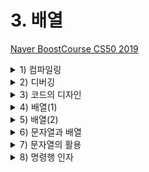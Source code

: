 # 3. 배열

[Naver BoostCourse CS50 2019](https://www.edwith.org/boostcourse-cs-050)

<details>
  <summary>1) 컴파일링</summary>

# 학습 목표

컴파일링의 네 단계를 설명할 수 있다.

# 컴파일링

지금까지는 아무것도 모른 채 마구잡이로 쓴 코드가 잘 돌아갔다면 이제부터는 연습과 응용을 통해 동작 원리를 이해할 수 있을 것이다.

우선 첫 수업에 봤던 예제를 다시 살펴보며 지금 사용하는 방법이 그때 우리가 사용한 방법과 어떻게 다른지 알아보자.

```c
#include <stdio.h>

int main(void)
{
    printf("hello, world\n");
}
```

우선 main이라는 함수가 있었다. 프로그램의 시작점으로써 **실행 버튼을 클릭**하는 것과 같다.

printf는 출력을 담당하는 함수이다. printf 함수를 사용하기 위해서는 stdio.h 라이브러리가 필요하다.

정확히 말하면 stdio.h는 헤더 파일로 C언어로 작성되어 있으며 파일명이 .h로 끝나는 파일이다.

이 파일에는 printf 함수의 프로토타입이 있어서 Clang 컴파일러가 프로그램을 컴파일할 때 printf가 무엇인지 알려주는 역할을 한다.

코드를 `clang hello.c`로 컴파일하고 `./a.out` 명령으로 프로그램을 실행할 때 이 과정은 컴퓨터가 이해하는 0과 1로 가득찬 파일 a.out을 생성하며 실행 가능하게 한다.

이해하기 어려운 이 과정에 대한 이해는 잠시 미뤄두고 우선 넘어가보도록 하자.

만약 a.out과 다른 이름(hello)으로 컴파일을 하고 싶다면 아래와 같이 명령행 인자를 추가해줘야 한다.

`clang -o hello hello.c`

또한 우리는 CS50 라이브러리를 사용해 보았다.

이처럼 CS50 라이브러리를 사용한 프로그램을 컴파일 할 때는 clang에 또 하나의 프로그램(-lcs50)이 필요했다. 그래야 clang이 실행되었다.

`clang -o hello hello.c -lcs50`

이는 clang에게 CS50 라이브러리에 있는 모든 0과 1들을 여기에 연결하라는 의미이다.

더 간단히는, 이전에 배웠듯이 make 프로그램을 이용하면 이 모든 컴파일 과정을 자동으로 처리할 수 있다. make나 clang을 사용해서 프로그램을 실행할 때 아래 네 개의 단계를 거친다.

- 전처리(Preprocessing)
- 컴파일링(Compiling)
- 어셈블링(Assembling)
- 링킹(Linking)

우리가 명령어를 실행할 때 정확히 어떤 일이 일어나는지 알아보도록 하자.

## 전처리(Precompile)

**컴파일의 전체 과정은 네 단계로 나누어볼 수 있다**. 그 중 첫 번째 단계는 **전처리**인데, 전처리기에 의해 수행된다. #으로 시작되는 C 소스코드는 전처리기에게 **실질적인 컴파일이 이루어지기 전에 무언가를 실행**하라고 알려준다.

예를 들어, #include는 전처리기에게 다른 파일의 내용을 포함시키라고 알려준다. 프로그램의 소스 코드에 #include와 같은 줄을 포함하면, 전처리기는 새로운 파일을 생성하는데 이 파일은 여전히 C 소스코드 형태이며 stdio.h 파일의 내용이 #include 부분에 포함된다.

## 컴파일(Compile)

전처리기가 전처리한 소스 코드를 생성하고 나면 그 다음 단계는 **컴파일**이다. **컴파일러**라고 불리는 프로그램은 **C 코드를 어셈블리어라는 저수준 프로그래밍 언어로 컴파일**한다.

**어셈블리**는 C보다 연산의 종류가 훨씬 적지만, 여러 연산들이 함께 사용되면 C에서 할 수 있는 모든 것들을 수행할 수 있다. C코드를 어셈블리 코드로 변환시켜줌으로써 컴파일러는 컴퓨터가 이해할 수 있는 언어와 최대한 가까운 프로그램을 만들어 준다. 컴파일이라는 용어는 소스 코드에서 오브젝트 코드(머신 코드, 기계어)로 변환하는 전체 과정을 통틀어 일컫기도 하지만, 구체적으로 전처리한 소스 코드를 어셈블리 코드로 변환시키는 단계를 말하기도 한다.

## 어셈블(Assemble)

소스 코드가 어셈블리 코드로 변환되면, 다음 단계는 **어셈블** 단계로 **어셈블리 코드를 오브젝트 코드로 변환**시키는 것이다. 컴퓨터의 중앙처리장치가 프로그램을 어떻게 수행해야 하는지 알 수 있는 명령어 형태인 **연속된 0고 1들로 바꿔주는 작업**이다. 이 변환 작업은 **어셈블러**라는 프로그램이 수행한다. 소스 코드에서 오브젝트 코드로 컴파일 되어야 할 파일이 딱 한 개라면, 컴파일 작업은 여기서 끝이 난다. 그러나 그렇지 않은 경우에는 링크라 불리는 단계가 추가된다.

## 링크(Link)

만약 프로그램이 (math.h나 cs50.h와 같은 라이브러리를 포함해) **여러 개의 파일로 이루어져 있어 하나의 오브젝트 파일로 합쳐져야 한다면 *링크*라는 컴파일의 마지막 단계가 필요하다.** 링커는 여러 개의 다른 오브젝트 코드 파일을 실행 가능한 하나의 오브젝트 코드 파일로 합쳐준다. 예를 들어, 컴파일을 하는 동안에 CS50 라이브러리를 링크하면 오브젝트 코드는 `GetInt()`나 `GetString()` 같은 함수를 어떻게 실행할 지 알 수 있게 된다.

이 네 단계를 거치면 최종적으로 실행 가능한 파일이 완성된다.

# 생각해보기

만약 컴파일링 과정을 거치지 않기 위해 바로 머신코드로 우리가 원하는 프로그램을 작성하려고 한다면 어떤 문제가 있을까?

- 단순한 목적을 달성하기 위해서도 프로그래밍을 하는 데에 투자해야 하는 시간과 노력이 클 것이다.
- 즉, 원하는 목적 그 자체를 이루는 것에 집중하기 힘들 수 있다.

</details>

<details>
  <summary>2) 디버깅</summary>

</details>

<details>
  <summary>3) 코드의 디자인</summary>

</details>

<details>
  <summary>4) 배열(1)</summary>

</details>

<details>
  <summary>5) 배열(2)</summary>

</details>

<details>
  <summary>6) 문자열과 배열</summary>

</details>

<details>
  <summary>7) 문자열의 활용</summary>

</details>

<details>
  <summary>8) 명령행 인자</summary>

</details>
